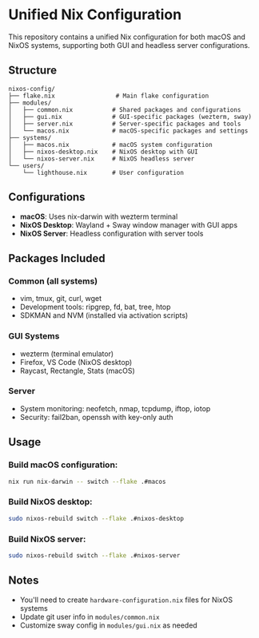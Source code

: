 # Unified Nix Configuration

This repository contains a unified Nix configuration for both macOS and NixOS systems, supporting both GUI and headless server configurations.

## Structure

```
nixos-config/
├── flake.nix                 # Main flake configuration
├── modules/
│   ├── common.nix           # Shared packages and configurations
│   ├── gui.nix              # GUI-specific packages (wezterm, sway)
│   ├── server.nix           # Server-specific packages and tools
│   └── macos.nix            # macOS-specific packages and settings
├── systems/
│   ├── macos.nix            # macOS system configuration
│   ├── nixos-desktop.nix    # NixOS desktop with GUI
│   └── nixos-server.nix     # NixOS headless server
└── users/
    └── lighthouse.nix       # User configuration
```

## Configurations

- **macOS**: Uses nix-darwin with wezterm terminal
- **NixOS Desktop**: Wayland + Sway window manager with GUI apps
- **NixOS Server**: Headless configuration with server tools

## Packages Included

### Common (all systems)
- vim, tmux, git, curl, wget
- Development tools: ripgrep, fd, bat, tree, htop
- SDKMAN and NVM (installed via activation scripts)

### GUI Systems
- wezterm (terminal emulator)
- Firefox, VS Code (NixOS desktop)
- Raycast, Rectangle, Stats (macOS)

### Server
- System monitoring: neofetch, nmap, tcpdump, iftop, iotop
- Security: fail2ban, openssh with key-only auth

## Usage

### Build macOS configuration:
```bash
nix run nix-darwin -- switch --flake .#macos
```

### Build NixOS desktop:
```bash
sudo nixos-rebuild switch --flake .#nixos-desktop
```

### Build NixOS server:
```bash
sudo nixos-rebuild switch --flake .#nixos-server
```

## Notes

- You'll need to create `hardware-configuration.nix` files for NixOS systems
- Update git user info in `modules/common.nix`
- Customize sway config in `modules/gui.nix` as needed